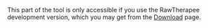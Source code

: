 <div class="develop">

This part of the tool is only accessible if you use the RawTherapee
development version, which you may get from the
[Download](Download "wikilink") page.

</div>

 